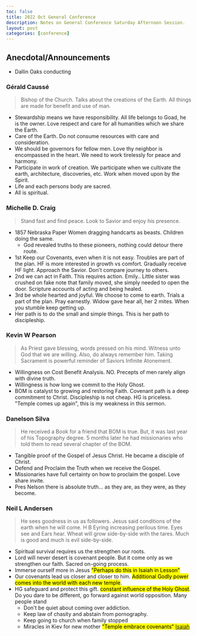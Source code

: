 ```yaml
---
toc: false
title: 2022 Oct General Conference
description: Notes on General Conference Saturday Afternoon Session.
layout: post
categories: [conference]
---
```


## Anecdotal/Announcements
- Dallin Oaks conducting

### Gérald Caussé
> Bishop of the Church.  Talks about the creations of the Earth.  All things are made for benefit and use of man.
- Stewardship means we have responsibility.  All life belongs to Goad, he is the owner.  Love respect and care for all humanities which we share the Earth.
- Care of the Earth.  Do not consume resources with care and consideration. 
- We should be governors for fellow men.  Love thy neighbor is encompassed in the heart.  We need to work tirelessly for peace and harmony.
- Participate in work of creation.  We participate when we cultivate the earth, architecture, discoveries, etc.  Work when moved upon by the Spirit.
- Life and each persons body are sacred.  
- All is spiritual.  

### Michelle D. Craig
> Stand fast and find peace.  Look to Savior and enjoy his presence.
- 1857 Nebraska Paper Women dragging handcarts as beasts.  Children doing the same.
    - God revealed truths to these pioneers, nothing could detour there route.
- 1st Keep our Covenants, even when it is not easy.  Troubles are part of the plan.  HF is more interested in growth vs comfort.  Gradually receive HF light.  Approach the Savior.  Don't compare journey to others.
- 2nd we can act in Faith.  This requires action.  Emily.. Little sister was crushed on fake note that family moved, she simply needed to open the door.  Scripture accounts of acting and being healed. 
- 3rd be whole hearted and joyful. We choose to come to earth.  Trials a part of the plan.  Pray earnestly.  Widow gave hear all, her 2 mites.  When you stumble keep getting up.
- Her path is to do the small and simple things.  This is her path to discipleship.

### Kevin W Pearson
> As Priest gave blessing, words pressed on his mind.  Witness unto God that we are willing.  Also, do always remember him.   Taking Sacrament is powerful reminder of Saviors Infinite Atonement.  
- Willingness on Cost Benefit Analysis.  NO. Precepts of men rarely align with divine truth.
- Willingness is how long we commit to the Holy Ghost. 
- BOM is catalyst to growing and restoring Faith.  Covenant path is a deep commitment to Christ.  Discipleship is not cheap.  HG is priceless.
"Temple comes up again", this is my weakness in this sermon.

### Danelson Silva
> He received a Book for a friend that BOM is true.  But, it was last year of his Topography degree.  5 months later he had missionaries who told them to read several chapter of the BOM.
- Tangible proof of the Gospel of Jesus Christ.  He became a disciple of Christ.
- Defend and Proclaim the Truth when we receive the Gospel.
- Missionaries have full certainty on how to proclaim the gospel.  Love share invite.
- Pres Nelson there is absolute truth... as they are, as they were, as they become.

### Neil L Andersen
> He sees goodness in us as followers.  Jesus said conditions of the earth when he will come.  H B Eyring increasing perilous time.  Eyes see and Ears hear.  Wheat will grow side-by-side with the tares.  Much is good and much is evil side-by-side.  
- Spiritual survival requires us the strengthen our roots.
- Lord will never desert is covenant people.  But it come only as we strengthen our faith.  Sacred on-going process. 
- Immerse ourself more in Jesus <mark>"Perhaps do this in Isaiah in Lesson"</mark>
- Our covenants lead us closer and closer to him.  <mark>Additional Godly power comes into the world with each new temple</mark>.
- HG safeguard and protect this gift.  <mark>constant influence of the Holy Ghost</mark>.  Do you dare to be different, go forward against world opposition.
Many people stand
    - Don't be quiet about coming over addiction.
    - Keep law of chasity and abstain from pornography.
    - Keep going to church when family stopped
    - Miracles in Kiev for new mother
<mark> "Temple embrace covenants" [Isaiah](https://rsc.byu.edu/eye-faith/isaiah-latter-day-temple)</mark>
